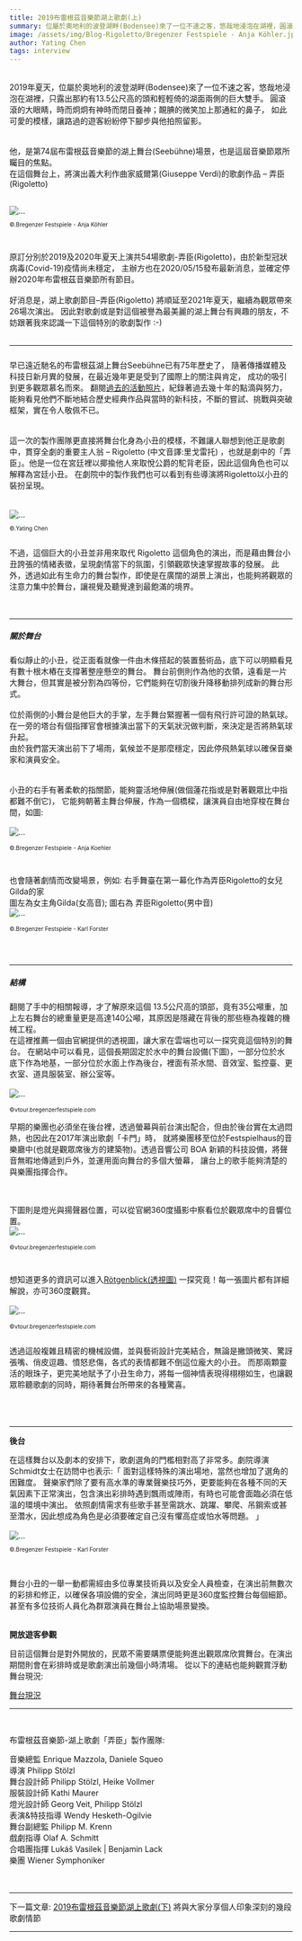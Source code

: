 ```yaml
---
title: 2019布雷根茲音樂節湖上歌劇(上)
summary: 位屬於奧地利的波登湖畔(Bodensee)來了一位不速之客，悠哉地浸泡在湖裡，圓滾滾的大眼睛，時而炯炯有神時而閉目養神....
image: /assets/img/Blog-Rigoletto/Bregenzer Festspiele - Anja Köhler.jpg
author: Yating Chen
tags: interview
---
```

[//]: <> (possible tags: interview, germany, festival, exam, language)
<br>
2019年夏天，位屬於奧地利的波登湖畔(Bodensee)來了一位不速之客，悠哉地浸泡在湖裡，只露出那約有13.5公尺高的頭和輕輕倚的湖面兩側的巨大雙手。 
圓滾滾的大眼睛，時而炯炯有神時而閉目養神；靦腆的微笑加上那通紅的鼻子， 如此可愛的模樣，讓路過的遊客紛紛停下腳步與他拍照留影。
<br>
<br>
<br>
他，是第74屆布雷根茲音樂節的湖上舞台(Seebühne)場景，也是這屆音樂節眾所矚目的焦點。<br>
在這個舞台上，將演出義大利作曲家威爾第(Giuseppe Verdi)的歌劇作品 – 弄臣(Rigoletto)
<br>
<br>

<img src="/assets/img/Blog-Rigoletto/Bregenzer Festspiele - Anja Köhler.jpg" class="img-fluid rounded" alt="...">
<p style="font-size: 10px">©.Bregenzer Festspiele - Anja Köhler</p>
<br>



原訂分別於2019及2020年夏天上演共54場歌劇-弄臣(Rigoletto)，由於新型冠狀病毒(Covid-19)疫情尚未穩定，
主辦方也在2020/05/15發布最新消息，並確定停辦2020年布雷根茲音樂節所有節目。
<br>
<br>
好消息是，湖上歌劇節目–弄臣(Rigoletto) 將順延至2021年夏天，繼續為觀眾帶來26場次演出。
因此對歌劇或是對這個被譽為最美麗的湖上舞台有興趣的朋友，不妨跟著我來認識一下這個特別的歌劇製作 :-)
<br>
<br>

<hr>
<h5></h5>
早已遠近馳名的布雷根茲湖上舞台Seebühne已有75年歷史了， 隨著傳播媒體及科技日新月異的發展，在最近幾年更是受到了國際上的關注與肯定，
成功的吸引到更多觀眾慕名而來。
翻閱<a href="https://pressefoyer.at/en/history-bregenz-festival_20161123">過去的活動照片</a>，紀錄著過去幾十年的點滴與努力，能夠看見他們不斷地結合歷史經典作品與當時的新科技，不斷的嘗試、挑戰與突破框架，實在令人敬佩不已。
<br>
<br>
<br>
這一次的製作團隊更直接將舞台化身為小丑的模樣，不難讓人聯想到他正是歌劇中，貫穿全劇的重要主人翁 –  Rigoletto (中文音譯:里戈雷托)
，也就是劇中的「弄臣」。他是一位在宮廷裡以揶揄他人來取悅公爵的駝背老臣，因此這個角色也可以解釋為宮廷小丑。
在劇院中的製作我們也可以看到有些導演將Rigoletto以小丑的裝扮呈現。

<br>
<br>
<br>
<img src="/assets/img/Blog-Rigoletto/rigioletto-pic.yating.jpg" class="img-fluid rounded" alt="...">
<p style="font-size: 10px">©.Yating Chen</p>

<br>
不過，這個巨大的小丑並非用來取代 Rigoletto 這個角色的演出，而是藉由舞台小丑誇張的情緒表徵，呈現劇情當下的氛圍，引領觀眾快速掌握故事的發展。
此外，透過如此有生命力的舞台製作，即使是在廣闊的湖景上演出，也能夠將觀眾的注意力集中於舞台，讓視覺及聽覺達到最飽滿的境界。
<br>
<br>
<br>
<hr>

<h5>關於舞台</h5>

看似靜止的小丑，從正面看就像一件由木條搭起的裝置藝術品，底下可以明顯看見有數十根木樁在支撐著整座懸空的舞台。
舞台前側則作為他的衣領，遠看是一片大舞台，但其實是被分割為四等份，它們能夠在切割後升降移動排列成新的舞台形式。
<br>
<br>
位於兩側的小舞台是他巨大的手掌，左手舞台緊握著一個有飛行許可證的熱氣球。在一旁的塔台有個指揮官會根據演出當下的天氣狀況做判斷，來決定是否將熱氣球升起。
<br>由於我們當天演出前下了場雨，氣候並不是那麼穩定，因此停飛熱氣球以確保音樂家和演員安全。
<br>
<br>
<br>
小丑的右手有著柔軟的指關節，能夠靈活地伸展(做個蓮花指或是對著觀眾比中指都難不倒它)，
它能夠朝著主舞台伸展，作為一個橋樑，讓演員自由地穿梭在舞台間，如圖:
<br>
<br>
<img src="/assets/img/Blog-Rigoletto/anja_koehler19.jpg" class="img-fluid rounded" alt="...">
<p style="font-size: 10px">©.Bregenzer Festspiele - Anja Koehler</p>
<br>

也會隨著劇情而改變場景，例如: 右手舞臺在第一幕化作為弄臣Rigoletto的女兒Gilda的家
<br>
圖左為女主角Gilda(女高音); 圖右為 弄臣Rigoletto(男中音)
<br>
<img src="/assets/img/Blog-Rigoletto/karl_forster4m.jpg" class="img-fluid rounded" alt="...">
<p style="font-size: 10px">©.Bregenzer Festspiele - Karl Forster</p>
<br>
<br>
<hr>
<h5>結構</h5>

翻閱了手中的相關報導，才了解原來這個 13.5公尺高的頭部，竟有35公噸重，加上左右舞台的總重量更是高達140公噸，其原因是隱藏在背後的那些極為複雜的機械工程。
<br>
在這裡推薦一個由官網提供的透視圖，讓大家在雲端也可以一探究竟這個特別的舞台。
在網站中可以看見，這個長期固定於水中的舞台設備(下圖)，一部分位於水底下作為地基，一部分位於水面上作為後台，裡面有茶水間、音效室、監控臺、更衣室、道具服裝室、辦公室等。
<br>
<br>
<img src="/assets/img/Blog-Rigoletto/rigoletto-festeanlage.png" class="img-fluid rounded" alt="...">
<p style="font-size: 10px">©vtour.bregenzerfestspiele.com</p>

早期的樂團也必須坐在後台裡，透過螢幕與前台演出配合，但由於後台實在太過悶熱，也因此在2017年演出歌劇「卡門」時，
就將樂團移至位於Festspielhaus的音樂廳中(也就是觀眾席後方的建築物)。透過音響公司 BOA 新穎的科技設備，將聲音無暇地傳遞到戶外，並運用面向舞台的多個大螢幕，
讓台上的歌手能夠清楚的與樂團指揮合作。
<br>
<br>
<br>

下圖則是燈光與揚聲器位置，可以從官網360度攝影中察看位於觀眾席中的音響位置。
<br>
<img src="/assets/img/Blog-Rigoletto/rigoletto-Tonundlicht.png" class="img-fluid rounded" alt="...">
<p style="font-size: 10px">©vtour.bregenzerfestspiele.com</p>
<br>

想知道更多的資訊可以進入[Rötgenblick(透視圖)](https://vtour.bregenzerfestspiele.com/) 一探究竟！每一張圖片都有詳細解說，亦可360度觀賞。
<br>
<br>
<img src="/assets/img/Blog-Rigoletto/rigoletto-konstuktur.png" class="img-fluid rounded" alt="...">
<p style="font-size: 10px">©vtour.bregenzerfestspiele.com</p>
<br>
透過這般複雜且精密的機械設備，並與藝術設計完美結合，無論是撇頭微笑、驚訝張嘴、俏皮逗趣、憤怒悲傷，各式的表情都難不倒這位龐大的小丑。
而那兩顆靈活的眼珠子，更完美地賦予了小丑生命力，將每一個神情表現得栩栩如生，也讓觀眾聆聽歌劇的同時，期待著舞台所帶來的各種驚喜。
<br>
<br>
<br>
<br>
<hr>
<p style="font-weight: bold">後台</p>
在這樣舞台以及劇本的安排下，歌劇選角的門檻相對高了非常多。劇院導演Schmidt女士在訪問中也表示:「 面對這樣特殊的演出場地，當然也增加了選角的困難度。
聲樂家們除了要有高水準的專業聲樂技巧外，更要能夠在各種不同的天氣因素下正常演出，包含演出彩排時遇到飄雨或陣雨，有時也可能會面臨必須在低溫的環境中演出。
依照劇情需求有些歌手甚至需跳水、跳躍、攀爬、吊鋼索或甚至濳水，因此想成為角色是必須要確定自己沒有懼高症或怕水等問題。 」
<br>
<br>
<img src="/assets/img/Blog-Rigoletto/bo4_karl_forster15.jpg" class="img-fluid rounded" alt="...">
<p style="font-size: 10px">©.Bregenzer Festspiele - Karl Forster</p>
<br>
<br>
舞台小丑的一舉一動都需經由多位專業技術員以及安全人員檢查，在演出前無數次的彩排和修正，以確保各項設備的安全，演出同時更是360度監控舞台每個細節。
甚至有多位技術人員化為群眾演員在舞台上協助場景變換。
<br>
<br>
<p style="font-weight: bold">開放遊客參觀</p>
目前這個舞台是對外開放的，民眾不需要購票便能夠進出觀眾席欣賞舞台。在演出期間則會在彩排時或是歌劇演出前幾個小時清場。
從以下的連結也能夠觀賞浮動舞台現況:  

[舞台現況](https://bregenzerfestspiele.com/de/webcam)

<hr>
<br>

布雷根茲音樂節-湖上歌劇「弄臣」製作團隊: <br>

音樂總監 Enrique Mazzola, Daniele Squeo<br>
導演    Philipp Stölzl<br>
舞台設計師 Philipp Stölzl, Heike Vollmer<br>
服裝設計師 Kathi Maurer<br>
燈光設計師 Georg Veit, Philipp Stölzl<br>
表演&特技指導 Wendy Hesketh-Ogilvie<br>
舞台副總監 ​Philipp M. Krenn<br>
戲劇指導 Olaf A. Schmitt<br>
合唱團指揮 Lukáš Vasilek | Benjamin Lack<br>
樂團 Wiener Symphoniker <br>
<br>
<br>
<hr>

下一篇文章: [2019布雷根茲音樂節湖上歌劇(下)](https://www.toneartiv.com/2020/05/21/rigoletto-story) 將與大家分享個人印象深刻的幾段歌劇情節  
<hr>
